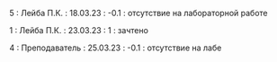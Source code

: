 5 : Лейба П.К. : 18.03.23 : -0.1 : отсутствие на лабораторной работе

1 : Лейба П.К. : 23.03.23 : 1 : зачтено

4 : Преподаватель : 25.03.23 : -0.1 : отсутствие на лабе
